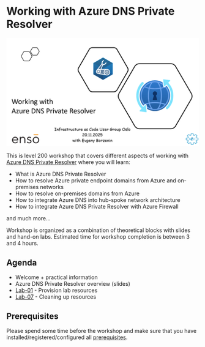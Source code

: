# Working with Azure DNS Private Resolver

![logo](assets/images/logo.png)

This is level 200 workshop that covers different aspects of working with [Azure DNS Private Resolver](https://learn.microsoft.com/en-us/azure/dns/dns-private-resolver-overview) where you will learn:

- What is Azure DNS Private Resolver
- How to resolve Azure private endpoint domains from Azure and on-premises networks
- How to resolve on-premises domains from Azure 
- How to integrate Azure DNS into hub-spoke network architecture
- How to integrate Azure DNS Private Resolver with Azure Firewall

and much more...

Workshop is organized as a combination of theoretical blocks with slides and hand-on labs. Estimated time for workshop completion is between 3 and 4 hours.

## Agenda

- Welcome + practical information
- Azure DNS Private Resolver overview (slides)
- [Lab-01](labs/lab-01/index.md) - Provision lab resources
- [Lab-07](labs/lab-07/index.md) - Cleaning up resources


## Prerequisites

Please spend some time before the workshop and make sure that you have installed/registered/configured all [prerequisites](./prerequisites.md).